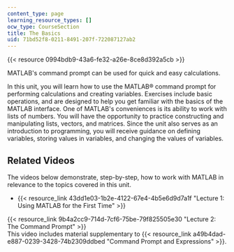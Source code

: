 ```yaml
---
content_type: page
learning_resource_types: []
ocw_type: CourseSection
title: The Basics
uid: 71bd52f8-0211-8491-207f-722087127ab2
---
```

{{< resource 0994bdb9-43a6-fe32-a26e-8ce8d392a5cb >}}

MATLAB's command prompt can be used for quick and easy calculations.

In this unit, you will learn how to use the MATLAB® command prompt for performing calculations and creating variables. Exercises include basic operations, and are designed to help you get familiar with the basics of the MATLAB interface. One of MATLAB's conveniences is its ability to work with lists of numbers. You will have the opportunity to practice constructing and manipulating lists, vectors, and matrices. Since the unit also serves as an introduction to programming, you will receive guidance on defining variables, storing values in variables, and changing the values of variables.

## Related Videos

The videos below demonstrate, step-by-step, how to work with MATLAB in relevance to the topics covered in this unit.

- {{< resource_link 43dd1e03-1b2e-4122-67e4-4b5e6d9d7a1f "Lecture 1: Using MATLAB for the First Time" >}}

{{< resource_link 9b4a2cc9-714d-7cf6-75be-79f825505e30 "Lecture 2: The Command Prompt" >}}    
This video includes material supplementary to {{< resource_link a49b4dad-e887-0239-3428-74b2309ddbed "Command Prompt and Expressions" >}}.
